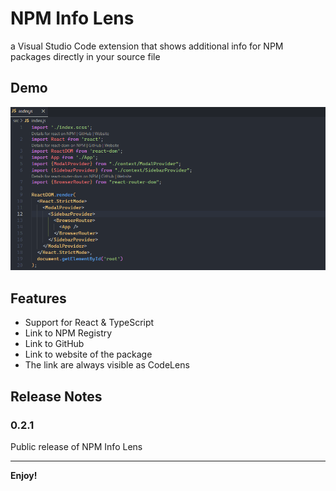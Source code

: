 # NPM Info Lens

a Visual Studio Code extension that shows additional info for NPM packages directly in your source file

## Demo

![NPM Info Lens Demo](screenshots/npminfolens.gif)

## Features

- Support for React & TypeScript
- Link to NPM Registry
- Link to GitHub
- Link to website of the package
- The link are always visible as CodeLens

## Release Notes

### 0.2.1

Public release of NPM Info Lens

---

**Enjoy!**
